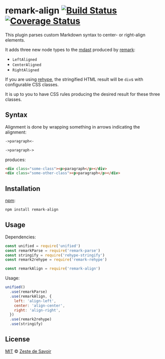 # remark-align [![Build Status][build-badge]][build-status] [![Coverage Status][coverage-badge]][coverage-status]

This plugin parses custom Markdown syntax to center- or right-align elements.

It adds three new node types to the [mdast][mdast] produced by [remark][remark]:

* `LeftAligned`
* `CenterAligned`
* `RightAligned`

If you are using [rehype][rehype], the stringified HTML result will be `div`s with configurable CSS classes.

It is up to you to have CSS rules producing the desired result for these three classes.

## Syntax

Alignment is done by wrapping something in arrows indicating the alignment:

```markdown
->paragraph<-

->paragraph->
```

produces:

```html
<div class="some-class"><p>paragraph</p></div>
<div class="some-other-class"><p>paragraph</p></div>
```

## Installation

[npm][npm]:

```bash
npm install remark-align
```

## Usage

Dependencies:

```javascript
const unified = require('unified')
const remarkParse = require('remark-parse')
const stringify = require('rehype-stringify')
const remark2rehype = require('remark-rehype')

const remarkAlign = require('remark-align')
```

Usage:

```javascript
unified()
  .use(remarkParse)
  .use(remarkAlign, {
    left: 'align-left',
    center: 'align-center',
    right: 'align-right',
  })
  .use(remark2rehype)
  .use(stringify)
```

## License

[MIT][license] © [Zeste de Savoir][zds]

<!-- Definitions -->

[build-badge]: https://img.shields.io/travis/zestedesavoir/zmarkdown.svg

[build-status]: https://travis-ci.org/zestedesavoir/zmarkdown

[coverage-badge]: https://img.shields.io/coveralls/zestedesavoir/zmarkdown.svg

[coverage-status]: https://coveralls.io/github/zestedesavoir/zmarkdown

[license]: https://github.com/zestedesavoir/zmarkdown/blob/master/packages/remark-align/LICENSE-MIT

[zds]: https://zestedesavoir.com

[npm]: https://www.npmjs.com/package/remark-align

[mdast]: https://github.com/syntax-tree/mdast/blob/master/readme.md

[remark]: https://github.com/wooorm/remark

[rehype]: https://github.com/wooorm/rehype
